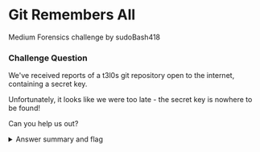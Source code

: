 # Git Remembers All

Medium Forensics challenge by sudoBash418

### Challenge Question

We've received reports of a t3l0s git repository open to the internet, containing a secret key.

Unfortunately, it looks like we were too late - the secret key is nowhere to be found!  

Can you help us out?

<details> 
  <summary>Answer summary and flag</summary>
  
  Flag: clubeh{1gn0r4nc3_15_bl155_c5fec34a}
</details>
